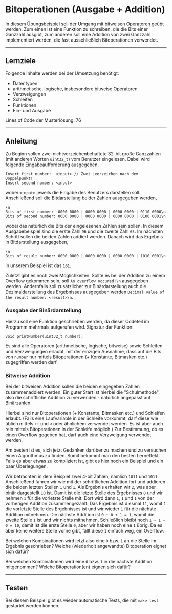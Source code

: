 # Bitoperationen (Ausgabe + Addition)

In diesem Übungsbeispiel soll der Umgang mit bitweisen Operatoren geübt werden. Zum einen ist eine Funktion zu schreiben, die die Bits einer Ganzzahl ausgibt, zum anderen soll eine Addition von zwei Ganzzahl implementiert werden, die fast ausschließlich Bitoperationen verwendet.

---

## Lernziele

Folgende Inhalte werden bei der Umsetzung benötigt:
  - Datentypen
  - arithmetische, logische, insbesondere bitweise Operatoren
  - Verzweigungen
  - Schleifen
  - Funktionen
  - Ein- und Ausgabe

Lines of Code der Musterlösung: 76

---

## Anleitung

Zu Beginn sollen zwei nichtvorzeichenbehaftete 32-bit große Ganzzahlen (mit anderen Worten `uint32_t`) vom Benutzer eingelesen. Dabei wird folgende Eingabeaufforderung ausgegeben, 

```
Insert first number:  <input> // Zwei Leerzeichen nach dem Doppelpunkt!
Insert second number: <input>
```

wobei `<input>` jeweils die Eingabe des Benutzers darstellen soll. Anschließend soll die Bitdarstellung beider Zahlen ausgegeben werden, 

```
\n
Bits of first number:  0000 0000 | 0000 0000 | 0000 0000 | 0110 0000\n
Bits of second number: 0000 0000 | 0000 0000 | 0000 0000 | 0100 0001\n
```

wobei das natürlich die Bits der eingelesenen Zahlen sein sollen. In diesem Ausgabebeispiel sind die erste Zahl `96` und die zweite Zahl `65`. Im nächsten Schritt sollen die beiden Zahlen addiert werden. Danach wird das Ergebnis in Bitdarstellung ausgegeben,

```
\n
Bits of result number: 0000 0000 | 0000 0000 | 0000 0000 | 1010 0001\n
```

in unserem Beispiel ist das `161`.

Zuletzt gibt es noch zwei Möglichkeiten. Sollte es bei der Addition zu einem Overflow gekommen sein, soll `An overflow occured!\n` ausgegeben werden. Andernfalls soll zusätzlicher zur Binärdarstellung auch die Dezimaldarstellung des Ergebnisses ausgegeben werden `Decimal value of the result number: <result>\n`.

### Ausgabe der Binärdarstellung

Hierzu soll eine Funktion geschrieben werden, da dieser Codeteil im Programm mehrmals aufgerufen wird. Signatur der Funktion:

```
void printNumber(uint32_t number);
```

Es sind alle Operatoren (arithmetische, logische, bitweise) sowie Schleifen und Verzweigungen erlaubt, mit der einzigen Ausnahme, dass auf die Bits von `number` nur mittels Bitoperationen (+ Konstante, Bitmasken etc.) zugegriffen werden darf.

### Bitweise Addition

Bei der bitweisen Addition sollen die beiden eingegeben Zahlen zusammenaddiert werden. Ein guter Start ist hierbei die "Schulmethode", also die schriftliche Addition zu verwenden - natürlich angepasst auf Binärzahlen.

Hierbei sind nur Bitoperationen (+ Konstante, Bitmasken etc.) und Schleifen erlaubt. (Falls eine Laufvariable in der Schleife vorkommt, darf diese wie üblich mittels `++` und `<` oder ähnlichem verwendet werden. Es ist aber auch rein mittels Bitoperationen in der Schleife möglich.) Zur Bestimmung, ob es einen Overflow gegeben hat, darf auch eine Verzweigung verwendet werden. 

Am besten ist es, sich jetzt Gedanken darüber zu machen und zu versuchen einen Algorithmus zu finden. Somit bekommt man den besten Lerneffekt. Falls es aber etwas zu kompliziert ist, gibt es hier noch ein Beispiel und ein paar Überlegungen.

Wir betrachten in dem Beispiel zwei 4-bit Zahlen, nämlich `1011` und `1011`. Anschließend fahren wir wie mit der schriftlichen Addition fort und addieren die beiden letzten Stellen `1` und `1`. Als Ergebnis erhalten wir `2`, was aber binär dargestellt `10` ist. Damit ist die letzte Stelle des Ergebnisses `0` und wir nehmen `1` für die vorletzte Stelle mit. Dort wird dann `1`, `1` und `1` von der vorherigen Addition zusammengezählt. Das Ergebnis ist diesmal `11`, womit `1` die vorletzte Stelle des Ergebnisses ist und wir wieder `1` für die nächste Addition mitnehmen. Die nächste Addition ist `0 + 0 + 1 = 1`, womit die zweite Stelle `1` ist und wir nichts mitnehmen. Schließlich bleibt noch `1 + 1 + 0 = 10`, damit ist die erste Stelle `0`, aber wir haben noch eine `1` übrig. Da es aber keine weitere Stelle vorne gibt, fällt diese `1` einfach weg, ein Overflow.

Bei welchen Kombinationen wird jetzt also eine `0` bzw. `1` an die Stelle im Ergebnis geschrieben? Welche (wiederholt angewandte) Bitoperation eignet sich dafür?

Bei welchen Kombinationen wird eine `0` bzw. `1` in die nächste Addition mitgenommen? Welche Bitoperation(en) eignen sich dafür?

---

## Testen

Bei diesem Beispiel gibt es wieder automatische Tests, die mit `make test` gestartet werden können.
